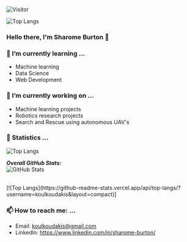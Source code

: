 ![Visitor](https://visitor-badge.laobi.icu/badge?page_id=koulkoudakis.koulkoudakis)



![Top Langs](https://github-readme-stats.vercel.app/api/top-langs/?username=koulkoudakis&layout=compact)
### Hello there, I'm Sharome Burton 👋

<!--
**koulkoudakis/koulkoudakis** is a ✨ _special_ ✨ repository because its `README.md` (this file) appears on your GitHub profile.

Here are some ideas to get you started:

- 🔭 I’m currently working on ...
- 🌱 I’m currently learning ...
- 👯 I’m looking to collaborate on ...
- 🤔 I’m looking for help with ...
- 💬 Ask me about ...
- 📫 How to reach me: ...
- 😄 Pronouns: ...
- ⚡ Fun fact: ...
-->

<h3>🌱 I’m currently learning ...</h3>

* Machine learning
* Data Science
* Web Development

<h3>🔭 I’m currently working on ... </h3>

* Machine learning projects
* Robotics research projects
* Search and Rescue using autonomous UAV's
  
<h3>👀 Statistics ... </h3>

![Top Langs](https://github-readme-stats.vercel.app/api/top-langs/?username=koulkoudakis)

<div>
  <b><em>Overall GitHub Stats:</em></b> <br/>
    <img src="https://github-readme-streak-stats.herokuapp.com/?user=koulkoudakis" alt="GitHub Stats" /> <br/><br/>
  </p>  
</div>
[![Top Langs](https://github-readme-stats.vercel.app/api/top-langs/?username=koulkoudakis&layout=compact)]

<h3>📫 How to reach me: ...</h3>

* Email: koulkoudakis@gmail.com
* LinkedIn: https://www.linkedin.com/in/sharome-burton/


